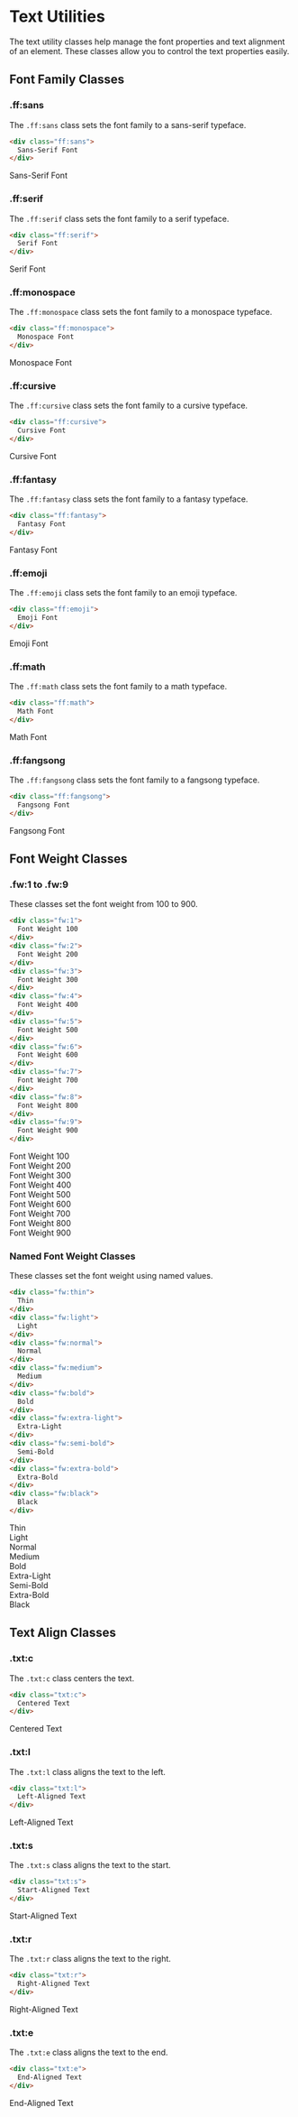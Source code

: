 
# Text Utilities

The text utility classes help manage the font properties and text alignment of an element. These classes allow you to control the text properties easily.

## Font Family Classes

### .ff:sans

The `.ff:sans` class sets the font family to a sans-serif typeface.

```html
<div class="ff:sans">
  Sans-Serif Font
</div>
```

<div class="example ff:sans">
  Sans-Serif Font
</div>

### .ff:serif

The `.ff:serif` class sets the font family to a serif typeface.

```html
<div class="ff:serif">
  Serif Font
</div>
```

<div class="example ff:serif">
  Serif Font
</div>

### .ff:monospace

The `.ff:monospace` class sets the font family to a monospace typeface.

```html
<div class="ff:monospace">
  Monospace Font
</div>
```

<div class="example ff:monospace">
  Monospace Font
</div>

### .ff:cursive

The `.ff:cursive` class sets the font family to a cursive typeface.

```html
<div class="ff:cursive">
  Cursive Font
</div>
```

<div class="example ff:cursive">
  Cursive Font
</div>

### .ff:fantasy

The `.ff:fantasy` class sets the font family to a fantasy typeface.

```html
<div class="ff:fantasy">
  Fantasy Font
</div>
```

<div class="example ff:fantasy">
  Fantasy Font
</div>

### .ff:emoji

The `.ff:emoji` class sets the font family to an emoji typeface.

```html
<div class="ff:emoji">
  Emoji Font
</div>
```

<div class="example ff:emoji">
  Emoji Font
</div>

### .ff:math

The `.ff:math` class sets the font family to a math typeface.

```html
<div class="ff:math">
  Math Font
</div>
```

<div class="example ff:math">
  Math Font
</div>

### .ff:fangsong

The `.ff:fangsong` class sets the font family to a fangsong typeface.

```html
<div class="ff:fangsong">
  Fangsong Font
</div>
```

<div class="example ff:fangsong">
  Fangsong Font
</div>

## Font Weight Classes

### .fw:1 to .fw:9

These classes set the font weight from 100 to 900.

```html
<div class="fw:1">
  Font Weight 100
</div>
<div class="fw:2">
  Font Weight 200
</div>
<div class="fw:3">
  Font Weight 300
</div>
<div class="fw:4">
  Font Weight 400
</div>
<div class="fw:5">
  Font Weight 500
</div>
<div class="fw:6">
  Font Weight 600
</div>
<div class="fw:7">
  Font Weight 700
</div>
<div class="fw:8">
  Font Weight 800
</div>
<div class="fw:9">
  Font Weight 900
</div>
```

<div class="example fw:1">
  Font Weight 100
</div>
<div class="example fw:2">
  Font Weight 200
</div>
<div class="example fw:3">
  Font Weight 300
</div>
<div class="example fw:4">
  Font Weight 400
</div>
<div class="example fw:5">
  Font Weight 500
</div>
<div class="example fw:6">
  Font Weight 600
</div>
<div class="example fw:7">
  Font Weight 700
</div>
<div class="example fw:8">
  Font Weight 800
</div>
<div class="example fw:9">
  Font Weight 900
</div>

### Named Font Weight Classes

These classes set the font weight using named values.

```html
<div class="fw:thin">
  Thin
</div>
<div class="fw:light">
  Light
</div>
<div class="fw:normal">
  Normal
</div>
<div class="fw:medium">
  Medium
</div>
<div class="fw:bold">
  Bold
</div>
<div class="fw:extra-light">
  Extra-Light
</div>
<div class="fw:semi-bold">
  Semi-Bold
</div>
<div class="fw:extra-bold">
  Extra-Bold
</div>
<div class="fw:black">
  Black
</div>
```

<div class="example fw:thin">
  Thin
</div>
<div class="example fw:light">
  Light
</div>
<div class="example fw:normal">
  Normal
</div>
<div class="example fw:medium">
  Medium
</div>
<div class="example fw:bold">
  Bold
</div>
<div class="example fw:extra-light">
  Extra-Light
</div>
<div class="example fw:semi-bold">
  Semi-Bold
</div>
<div class="example fw:extra-bold">
  Extra-Bold
</div>
<div class="example fw:black">
  Black
</div>

## Text Align Classes

### .txt:c

The `.txt:c` class centers the text.

```html
<div class="txt:c">
  Centered Text
</div>
```

<div class="example txt:c">
  Centered Text
</div>

### .txt:l

The `.txt:l` class aligns the text to the left.

```html
<div class="txt:l">
  Left-Aligned Text
</div>
```

<div class="example txt:l">
  Left-Aligned Text
</div>

### .txt:s

The `.txt:s` class aligns the text to the start.

```html
<div class="txt:s">
  Start-Aligned Text
</div>
```

<div class="example txt:s">
  Start-Aligned Text
</div>

### .txt:r

The `.txt:r` class aligns the text to the right.

```html
<div class="txt:r">
  Right-Aligned Text
</div>
```

<div class="example txt:r">
  Right-Aligned Text
</div>

### .txt:e

The `.txt:e` class aligns the text to the end.

```html
<div class="txt:e">
  End-Aligned Text
</div>
```

<div class="example txt:e">
  End-Aligned Text
</div>
